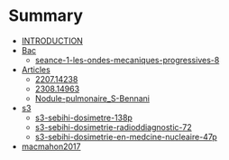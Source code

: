 # Summary

- [INTRODUCTION](./README.md)
- [Bac]()
    - [seance-1-les-ondes-mecaniques-progressives-8](./bac-seance-1-les-ondes-mecaniques-progressives-8.md)
- [Articles]()
    - [2207.14238](./2207.14238.md)
    - [2308.14963](./2308.14963.md)
    - [Nodule-pulmonaire_S-Bennani](./Nodule-pulmonaire_S-Bennani.md)
- [s3]()
    - [s3-sebihi-dosimetre-138p](./s3-sebihi-dosimetre-138p.md)
    - [s3-sebihi-dosimetrie-radioddiagnostic-72](./s3-sebihi-dosimetrie-radioddiagnostic-72.md)
    - [s3-sebihi-dosimetrie-en-medcine-nucleaire-47p](./s3-sebihi-dosimetrie-en-medcine-nucleaire-47p.md)
- [macmahon2017](./macmahon2017.md)
